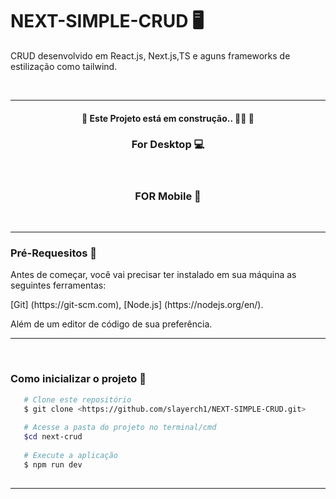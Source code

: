 # NEXT-SIMPLE-CRUD 🖥️

<p >CRUD desenvolvido em React.js, Next.js,TS e aguns frameworks de estilização como tailwind. </p>
<br>
<hr>
<h4  align="center">
   
 🚧 Este Projeto está em construção.. 👷‍♂️  🚧

</h4>

<div align="center">
 <h3>For Desktop 💻 </h3>

 <img src="https://user-images.githubusercontent.com/91555086/171663116-8cf33704-7840-4a74-9241-3081d9c24172.PNG" alt="">
 <img src="https://user-images.githubusercontent.com/91555086/171663313-ee52f244-ef80-4318-8d48-12679f142cb8.PNG" alt="">
</div>
<div align="center">
  <h3>FOR Mobile 📱</h3>
   
 
 <img src="https://user-images.githubusercontent.com/91555086/171663408-01b5db36-185a-498c-8b3c-d3049d06cf21.PNG" alt="">
</div>
<br>
<hr>
<div >
<h3>Pré-Requesitos 📄 </h3>
<p> Antes de começar, você vai precisar ter instalado em sua máquina as seguintes ferramentas: </p>
<p> [Git] (https://git-scm.com), [Node.js] (https://nodejs.org/en/). </p>   
<p> Além de um editor de código de sua preferência. </p>
   
<hr>   
<br>
<h3>Como inicializar o projeto 🚀</h3>
   
```bash
   # Clone este repositório 
   $ git clone <https://github.com/slayerch1/NEXT-SIMPLE-CRUD.git>
   
   # Acesse a pasta do projeto no terminal/cmd
   $cd next-crud
   
   # Execute a aplicação
   $ npm run dev
   
```
</div>
<hr>  
